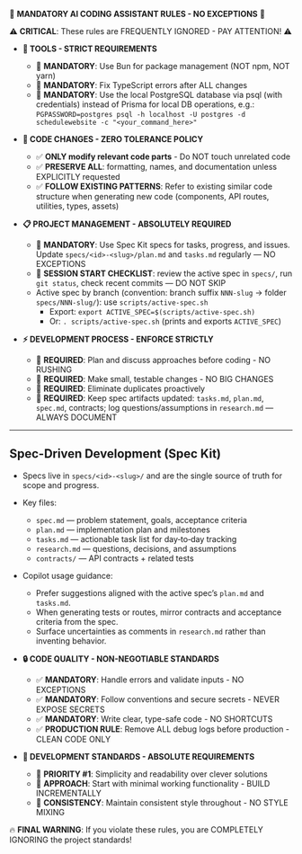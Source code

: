 🚨 **MANDATORY AI CODING ASSISTANT RULES - NO EXCEPTIONS** 🚨

⚠️ **CRITICAL**: These rules are FREQUENTLY IGNORED - PAY ATTENTION! ⚠️

- **🔧 TOOLS - STRICT REQUIREMENTS**
  - 🛑 **MANDATORY**: Use Bun for package management (NOT npm, NOT yarn)
  - 🛑 **MANDATORY**: Fix TypeScript errors after ALL changes
  - 🛑 **MANDATORY**: Use the local PostgreSQL database via psql (with credentials) instead of Prisma for local DB operations, e.g.: `PGPASSWORD=postgres psql -h localhost -U postgres -d schedulewebsite -c "<your_command_here>"`

- **📝 CODE CHANGES - ZERO TOLERANCE POLICY**
  - ✅ **ONLY modify relevant code parts** - Do NOT touch unrelated code
  - ✅ **PRESERVE ALL**: formatting, names, and documentation unless EXPLICITLY requested
  - ✅ **FOLLOW EXISTING PATTERNS**: Refer to existing similar code structure when generating new code (components, API routes, utilities, types, assets)

- **📋 PROJECT MANAGEMENT - ABSOLUTELY REQUIRED**
  - 🔴 **MANDATORY**: Use Spec Kit specs for tasks, progress, and issues. Update `specs/<id>-<slug>/plan.md` and `tasks.md` regularly — NO EXCEPTIONS
  - 🔴 **SESSION START CHECKLIST**: review the active spec in `specs/`, run `git status`, check recent commits — DO NOT SKIP
  - Active spec by branch (convention: branch suffix `NNN-slug` → folder `specs/NNN-slug/`): use `scripts/active-spec.sh`
    - Export: `export ACTIVE_SPEC=$(scripts/active-spec.sh)`
    - Or: `. scripts/active-spec.sh` (prints and exports `ACTIVE_SPEC`)

- **⚡ DEVELOPMENT PROCESS - ENFORCE STRICTLY**
  - 🛑 **REQUIRED**: Plan and discuss approaches before coding - NO RUSHING
  - 🛑 **REQUIRED**: Make small, testable changes - NO BIG CHANGES
  - 🛑 **REQUIRED**: Eliminate duplicates proactively
  - 🛑 **REQUIRED**: Keep spec artifacts updated: `tasks.md`, `plan.md`, `spec.md`, contracts; log questions/assumptions in `research.md` — ALWAYS DOCUMENT

---

## Spec-Driven Development (Spec Kit)

- Specs live in `specs/<id>-<slug>/` and are the single source of truth for scope and progress.
- Key files:
  - `spec.md` — problem statement, goals, acceptance criteria
  - `plan.md` — implementation plan and milestones
  - `tasks.md` — actionable task list for day‑to‑day tracking
  - `research.md` — questions, decisions, and assumptions
  - `contracts/` — API contracts + related tests
- Copilot usage guidance:
  - Prefer suggestions aligned with the active spec’s `plan.md` and `tasks.md`.
  - When generating tests or routes, mirror contracts and acceptance criteria from the spec.
  - Surface uncertainties as comments in `research.md` rather than inventing behavior.

- **🔒 CODE QUALITY - NON-NEGOTIABLE STANDARDS**
  - ✅ **MANDATORY**: Handle errors and validate inputs - NO EXCEPTIONS
  - ✅ **MANDATORY**: Follow conventions and secure secrets - NEVER EXPOSE SECRETS
  - ✅ **MANDATORY**: Write clear, type-safe code - NO SHORTCUTS
  - ✅ **PRODUCTION RULE**: Remove ALL debug logs before production - CLEAN CODE ONLY

- **📐 DEVELOPMENT STANDARDS - ABSOLUTE REQUIREMENTS**
  - 🎯 **PRIORITY #1**: Simplicity and readability over clever solutions
  - 🎯 **APPROACH**: Start with minimal working functionality - BUILD INCREMENTALLY
  - 🎯 **CONSISTENCY**: Maintain consistent style throughout - NO STYLE MIXING

🔥 **FINAL WARNING**: If you violate these rules, you are COMPLETELY IGNORING the project standards!
